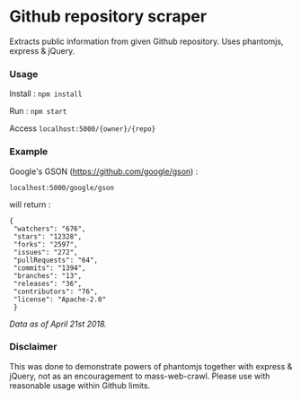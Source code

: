 # Github repository scraper

Extracts public information from given Github repository. Uses phantomjs, express & jQuery.

### Usage

Install : `npm install`

Run : `npm start`

Access `localhost:5000/{owner}/{repo}` 

### Example

Google's GSON (https://github.com/google/gson) : 

`localhost:5000/google/gson`

will return :

    {     
     "watchers": "676",
     "stars": "12328",
     "forks": "2597",
     "issues": "272",
     "pullRequests": "64",
     "commits": "1394",
     "branches": "13",
     "releases": "36",
     "contributors": "76",
     "license": "Apache-2.0"
     }

_Data as of April 21st 2018._

### Disclaimer

This was done to demonstrate powers of phantomjs together with express & jQuery, not as an encouragement to mass-web-crawl.
Please use with reasonable usage within Github limits.   